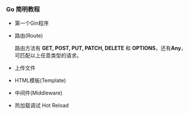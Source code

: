 ### Go 简明教程

* 第一个Gin程序

* 路由(Route)

  路由方法有 **GET, POST, PUT, PATCH, DELETE** 和 **OPTIONS**，还有**Any**，可匹配以上任意类型的请求。

* 上传文件

* HTML模板(Template)

* 中间件(Middleware)

* 热加载调试 Hot Reload



